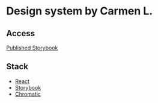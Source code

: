 # Design system by Carmen L.

## Access

[Published Storybook](https://main--66c61912622bdf9d8de37009.chromatic.com/)

## Stack

- [React](https://react.dev/)
- [Storybook](https://storybook.js.org/)
- [Chromatic](https://www.chromatic.com/)
